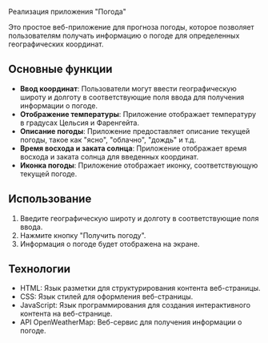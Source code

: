 Реализация приложения "Погода"

Это простое веб-приложение для прогноза погоды, которое позволяет пользователям получать информацию о погоде для определенных географических координат.

## Основные функции

- **Ввод координат**: Пользователи могут ввести географическую широту и долготу в соответствующие поля ввода для получения информации о погоде.
- **Отображение температуры**: Приложение отображает температуру в градусах Цельсия и Фаренгейта.
- **Описание погоды**: Приложение предоставляет описание текущей погоды, такое как "ясно", "облачно", "дождь" и т.д.
- **Время восхода и заката солнца**: Приложение отображает время восхода и заката солнца для введенных координат.
- **Иконка погоды**: Приложение отображает иконку, соответствующую текущей погоде.

## Использование

1. Введите географическую широту и долготу в соответствующие поля ввода.
2. Нажмите кнопку "Получить погоду".
3. Информация о погоде будет отображена на экране.

## Технологии

- HTML: Язык разметки для структурирования контента веб-страницы.
- CSS: Язык стилей для оформления веб-страницы.
- JavaScript: Язык программирования для создания интерактивного контента на веб-странице.
- API OpenWeatherMap: Веб-сервис для получения информации о погоде.
